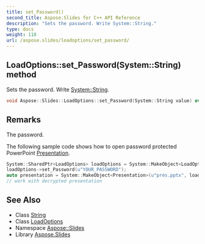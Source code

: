 ```yaml
---
title: set_Password()
second_title: Aspose.Slides for C++ API Reference
description: "Sets the password. Write System::String."
type: docs
weight: 118
url: /aspose.slides/loadoptions/set_password/
---
```

## LoadOptions::set_Password(System::String) method


Sets the password. Write [System::String](../../../system/string/).

```cpp
void Aspose::Slides::LoadOptions::set_Password(System::String value) override
```

## Remarks


The password. 

The following sample code shows how to open password protected PowerPoint [Presentation](../../presentation/). 
```cpp
System::SharedPtr<LoadOptions> loadOptions = System::MakeObject<LoadOptions>();
loadOptions->set_Password(u"YOUR_PASSWORD");
auto presentation = System::MakeObject<Presentation>(u"pres.pptx", loadOptions);
// work with decrypted presentation
```

## See Also

* Class [String](../../../system/string/)
* Class [LoadOptions](../)
* Namespace [Aspose::Slides](../../)
* Library [Aspose.Slides](../../../)